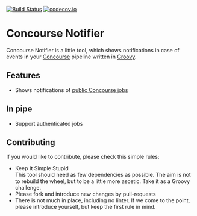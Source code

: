 [![Build Status](https://travis-ci.org/elgohr/Concourse-Notifier.svg?branch=master)](https://travis-ci.org/elgohr/Concourse-Notifier)
[![codecov.io](https://codecov.io/gh/elgohr/Concourse-Notifier/coverage.svg?branch=master)](https://codecov.io/gh/elgohr/Concourse-Notifier?branch=master)

# Concourse Notifier
Concourse Notifier is a little tool, which shows notifications in case of events in your [Concourse](https://concourse.ci/) pipeline written in [Groovy](http://groovy-lang.org/).  

## Features
* Shows notifications of [public Concourse jobs](https://concourse.ci/configuring-jobs.html#public)

## In pipe
* Support authenticated jobs

## Contributing
If you would like to contribute, please check this simple rules:
* Keep It Simple Stupid  
 This tool should need as few dependencies as possible. The aim is not to rebuild the wheel, but to be a little more ascetic. Take it as a Groovy challenge.
* Please fork and introduce new changes by pull-requests
* There is not much in place, including no linter. If we come to the point, please introduce yourself, but keep the first rule in mind.